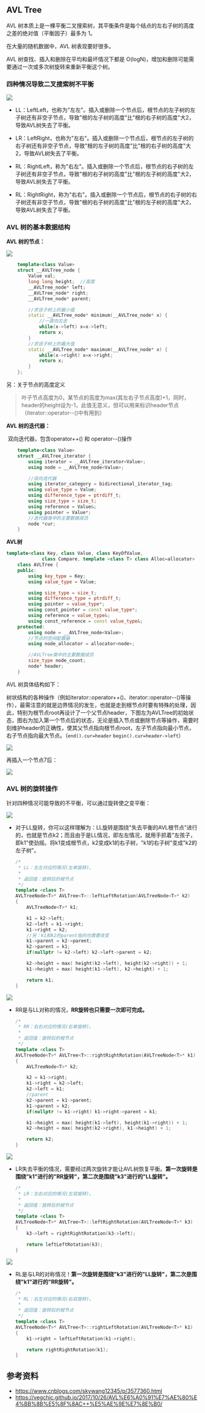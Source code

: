 ## AVL Tree

AVL 树本质上是一棵平衡二叉搜索树，其平衡条件是每个结点的左右子树的高度之差的绝对值（平衡因子）最多为 1。

在大量的随机数据中，AVL 树表现要好很多。

AVL 树查找、插入和删除在平均和最坏情况下都是 O(logN)，增加和删除可能需要通过一次或多次树旋转来重新平衡这个树。

### 四种情况导致二叉搜索树不平衡

![](images/281624280475098.jpg)

* LL：LeftLeft，也称为"左左"。插入或删除一个节点后，根节点的左子树的左子树还有非空子节点，导致"根的左子树的高度"比"根的右子树的高度"大2，导致AVL树失去了平衡。

* LR：LeftRight，也称为"左右"。插入或删除一个节点后，根节点的左子树的右子树还有非空子节点，导致"根的左子树的高度"比"根的右子树的高度"大2，导致AVL树失去了平衡。

* RL：RightLeft，称为"右左"。插入或删除一个节点后，根节点的右子树的左子树还有非空子节点，导致"根的右子树的高度"比"根的左子树的高度"大2，导致AVL树失去了平衡。

* RL：RightRight，称为"右右"。插入或删除一个节点后，根节点的右子树的右子树还有非空子节点，导致"根的右子树的高度"比"根的左子树的高度"大2，导致AVL树失去了平衡。

### AVL 树的基本数据结构

**AVL 树的节点：**

![](images/QQ截图20210603144513.png)

```c++
    template<class Value>
    struct __AVLTree_node {
        Value val;
        long long height;  //高度
        __AVLTree_node* left;
        __AVLTree_node* right;
        __AVLTree_node* parent;

        //求该子树上的最小值
        static __AVLTree_node* minimum(__AVLTree_node* x) {
            //一直向左走
            while(x->left) x=x->left;
            return x;
        }
        //求该子树上的最大值
        static __AVLTree_node* maximum(__AVLTree_node* x) {
            while(x->right) x=x->right;
            return x;
        }
    };
```

另：关于节点的高度定义

> 叶子节点高度为0，某节点的高度为max(其左右子节点高度)+1，同时，header的height设为-1，此值无意义，但可以用来标识header节点（iterator::operator--()中有用到）

**AVL 树的迭代器：**

​		双向迭代器，包含operator++() 和 operator--()操作

```c++
    template<class Value>
    struct __AVLTree_iterator {
        using iterator = __AVLTree_iterator<Value>;
        using node = __AVLTree_node<Value>;

        //双向迭代器
        using iterator_category = bidirectional_iterator_tag;
        using value_type = Value;
        using difference_type = ptrdiff_t;
        using size_type = size_t;
        using reference = Value&;  
        using pointer = Value*;
		//迭代器类中的主要数据成员
        node *cur;
    }
```

**AVL树**

```c++
template<class Key, class Value, class KeyOfValue,
             class Compare, template <class T> class Alloc=allocator>
    class AVLTree {
    public:
        using key_type = Key;
        using value_type = Value;

        using size_type = size_t;
        using difference_type = ptrdiff_t;
        using pointer = value_type*;
        using const_pointer = const value_type*;
        using reference = value_type&;
        using const_reference = const value_type&;
    protected:
        using node = __AVLTree_node<Value>;
        //节点的空间配置器
        using node_allocator = allocator<node>;

		//AVLTree类中的主要数据成员
        size_type node_count;
        node* header;
    }
```

AVL 树具体结构如下：

​		树状结构的各种操作（例如iterator::operator++()、iterator::operator--()等操作），最需注意的就是边界情况的发生，也就是走到根节点时要有特殊的处理，因此，特别为根节点root再设计了一个父节点header，下图左为AVLTree的初始状态，图右为加入第一个节点后的状态，无论是插入节点或删除节点等操作，需要时刻维护header的正确性，使其父节点指向根节点root，左子节点指向最小节点，右子节点指向最大节点。（`end().cur=header`  `begin().cur=header->left`）

![](images/QQ截图20210603145415.png)

再插入一个节点7后：

![](images/20210603144713.png)

### AVL 树的旋转操作

针对四种情况可能导致的不平衡，可以通过旋转使之变平衡：

![](images/281626153129361.jpg)

* 对于LL旋转，你可以这样理解为：LL旋转是围绕"失去平衡的AVL根节点"进行的，也就是节点k2；而且由于是LL情况，即左左情况，就用手抓着"左孩子，即k1"使劲摇。将k1变成根节点，k2变成k1的右子树，"k1的右子树"变成"k2的左子树"。

  ```c++
  /*
   * LL：左左对应的情况(左单旋转)。
   *
   * 返回值：旋转后的根节点
   */
  template <class T>
  AVLTreeNode<T>* AVLTree<T>::leftLeftRotation(AVLTreeNode<T>* k2)
  {
      AVLTreeNode<T>* k1;
  
      k1 = k2->left;
      k2->left = k1->right;
      k1->right = k2;
      //另：k1和k2的parent指向也需要改变
      k1->parent = k2->parent;
      k2->parent = k1;
      if(nullptr != k2->left) k2->left->parent = k2;
  
      k2->height = max( height(k2->left), height(k2->right)) + 1;
      k1->height = max( height(k1->left), k2->height) + 1;
  
      return k1;
  }
  ```

![](images/281626410316969.jpg)

* RR是与LL对称的情况，**RR旋转也只需要一次即可完成。**

  ```c++
  /*
   * RR：右右对应的情况(右单旋转)。
   *
   * 返回值：旋转后的根节点
   */
  template <class T>
  AVLTreeNode<T>* AVLTree<T>::rightRightRotation(AVLTreeNode<T>* k1)
  {
      AVLTreeNode<T>* k2;
  
      k2 = k1->right;
      k1->right = k2->left;
      k2->left = k1;
      //parent
      k2->parent = k1->parent;
      k1->parent = k2;
      if(nullptr != k1->right) k1->right->parent = k1;
  
      k1->height = max( height(k1->left), height(k1->right)) + 1;
      k2->height = max( height(k2->right), k1->height) + 1;
  
      return k2;
  }
  ```

![](images/281627088127150.jpg)

* LR失去平衡的情况，需要经过两次旋转才能让AVL树恢复平衡。**第一次旋转是围绕"k1"进行的"RR旋转"，第二次是围绕"k3"进行的"LL旋转"。**

  ```c++
  /*
   * LR：左右对应的情况(左双旋转)。
   *
   * 返回值：旋转后的根节点
   */
  template <class T>
  AVLTreeNode<T>* AVLTree<T>::leftRightRotation(AVLTreeNode<T>* k3)
  {
      k3->left = rightRightRotation(k3->left);
  
      return leftLeftRotation(k3);
  }
  ```

![](images/281628118447060.jpg)

* RL是与LR的对称情况！**第一次旋转是围绕"k3"进行的"LL旋转"，第二次是围绕"k1"进行的"RR旋转"。**

  ```c++
  /*
   * RL：右左对应的情况(右双旋转)。
   *
   * 返回值：旋转后的根节点
   */
  template <class T>
  AVLTreeNode<T>* AVLTree<T>::rightLeftRotation(AVLTreeNode<T>* k1)
  {
      k1->right = leftLeftRotation(k1->right);
  
      return rightRightRotation(k1);
  }
  ```

## 参考资料

* https://www.cnblogs.com/skywang12345/p/3577360.html
* https://vegchic.github.io/2017/10/26/AVL%E6%A0%91%E7%AE%80%E4%BB%8B%E5%8F%8AC++%E5%AE%9E%E7%8E%B0/
